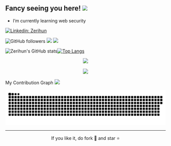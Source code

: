 ## Fancy seeing you here! <img src="https://raw.githubusercontent.com/aemmadi/aemmadi/master/wave.gif" width="30px">

- I’m currently learning web security

[![Linkedin: Zerihun](https://img.shields.io/badge/-zulbukharov-blue?style=flat-square&logo=Linkedin&logoColor=white&link=https://www.linkedin.com/in/zerihun-h/)](https://www.linkedin.com/in/zerihun-h/)

![GitHub followers](https://img.shields.io/github/followers/Zulbukharov?label=Follow&style=social)
[![](https://img.shields.io/badge/-badges-2D4E00?style=flat-square)](https://www.youracclaim.com/users/abylaikhan-zulbukharov/badges)
![](https://visitor-badge.laobi.icu/badge?page_id=Zulbukharov.Zulbukharov)

![Zerihun's GitHub stats](https://github-readme-stats.vercel.app/api?username=zerihun-h&count_private=true&show_icons=true&include_all_commits=true&theme=algolia)[![Top Langs](https://github-readme-stats.vercel.app/api/top-langs/?username=zerihun-h&layout=compact&theme=algolia)](https://github.com/anuraghazra/github-readme-stats)

<p align = "center">
 <img  src="https://zerihun-readme.herokuapp.com?user=zerihun-h&theme=dark-smoky&date_format=M%20j%5B%2C%20Y%5D&background=0D1117&stroke=00C3DA&ring=4B8DDA&sideNums=D8D8D8&dates=DDDDDD&sideLabels=DDDDDD&currStreakLabel=DDDDDD&fire=DD2727">
</p> 
 
<p align = "center">
 <img src="https://zerihun-activity-graph.herokuapp.com/graph?username=zerihun-h&theme=rogue">
</p> 


  My Contribution Graph <img src="https://media.giphy.com/media/xUA7aZeLE2e0P7Znz2/giphy.gif" width="50">
</h2>
<p align="center">
  <img src="https://github.com/Zerihun-H/Zerihun-H/blob/main/github-contribution-grid-snake.svg" alt="snake"></center>
</p>


<hr>
<p align="center">If you like it, do fork 🍴 and star ⭐</p>
